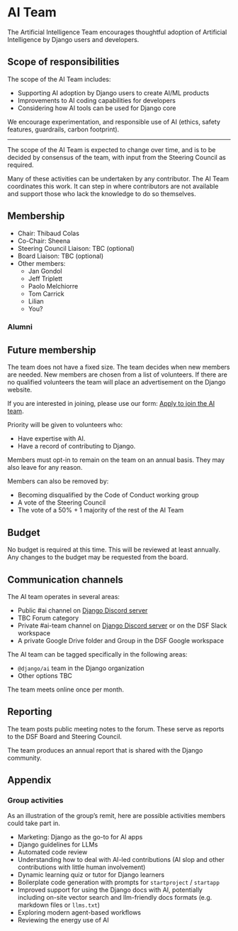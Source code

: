 # AI Team

The Artificial Intelligence Team encourages thoughtful adoption of Artificial Intelligence by Django users and developers.

## Scope of responsibilities

The scope of the AI Team includes:

- Supporting AI adoption by Django users to create AI/ML products
- Improvements to AI coding capabilities for developers
- Considering how AI tools can be used for Django core

We encourage experimentation, and responsible use of AI (ethics, safety features, guardrails, carbon footprint).

---

The scope of the AI Team is expected to change over time, and is to be decided by consensus of the team, with input from the Steering Council as required.

Many of these activities can be undertaken by any contributor. The AI Team coordinates this work. It can step in where contributors are not available and support those who lack the knowledge to do so themselves.

## Membership

- Chair: Thibaud Colas
- Co-Chair: Sheena
- Steering Council Liaison: TBC (optional)
- Board Liaison: TBC (optional)
- Other members:
  - Jan Gondol
  - Jeff Triplett
  - Paolo Melchiorre
  - Tom Carrick
  - Lilian
  - You?

### Alumni

## Future membership

The team does not have a fixed size. The team decides when new members are needed. New members are chosen from a list of volunteers. If there are no qualified volunteers the team will place an advertisement on the Django website.

If you are interested in joining, please use our form: [Apply to join the AI team](https://forms.gle/s6xUcaZ17QHQfhxJA).

Priority will be given to volunteers who:

- Have expertise with AI.
- Have a record of contributing to Django.

Members must opt-in to remain on the team on an annual basis. They may also leave for any reason.

Members can also be removed by:

- Becoming disqualified by the Code of Conduct working group
- A vote of the Steering Council
- The vote of a 50% + 1 majority of the rest of the AI Team

## Budget

No budget is required at this time. This will be reviewed at least annually. Any changes to the budget may be requested from the board.

## Communication channels

The AI team operates in several areas:

- Public #ai channel on [Django Discord server](https://chat.djangoproject.com/)
- TBC Forum category
- Private #ai-team channel on [Django Discord server](https://chat.djangoproject.com/) or on the DSF Slack workspace
- A private Google Drive folder and Group in the DSF Google workspace

The AI team can be tagged specifically in the following areas:

- `@django/ai` team in the Django organization
- Other options TBC

The team meets online once per month.

## Reporting

The team posts public meeting notes to the forum. These serve as reports to the DSF Board and Steering Council.

The team produces an annual report that is shared with the Django community.

## Appendix

### Group activities

As an illustration of the group’s remit, here are possible activities members could take part in.

- Marketing: Django as the go-to for AI apps
- Django guidelines for LLMs
- Automated code review
- Understanding how to deal with AI-led contributions (AI slop and other contributions with little human involvement)
- Dynamic learning quiz or tutor for Django learners
- Boilerplate code generation with prompts for `startproject` / `startapp`
- Improved support for using the Django docs with AI, potentially including on-site vector search and llm-friendly docs formats (e.g. markdown files or `llms.txt`)
- Exploring modern agent-based workflows
- Reviewing the energy use of AI
